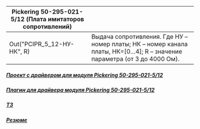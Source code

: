 | Pickering 50-295-021-5/12 (Плата имитаторов сопротивлений) |                                                                                                                          |
|------------------------------------------------------------|--------------------------------------------------------------------------------------------------------------------------|
| Out("PCIPR_5_12-НУ-НК", R)                                 | Выдача сопротивления. Где НУ – номер платы; НК – номер канала платы, НК=[0…4]; R – значение параметра (от 3 до 4000 Ом). |

##### [Проект с драйвером для модуля Pickering 50-295-021-5/12](https://github.com/lettt3t/MII_Lab_1/tree/main/50-295-021-512_driver "Проект с драйвером для модуля Pickering 50-295-021-5/12 используемый в ПДК Фрегат")
##### [Плагин для драйвера модуля Pickering 50-295-021-5/12 ](https://github.com/lettt3t/MII_Lab_1/tree/main/50-295-021-512_plugin "Плагин для драйвера модуля Pickering 50-295-021-5/12 ")
##### [ТЗ](https://github.com/lettt3t/MII_Lab_1/blob/main/%D0%A2%D0%97/%D0%A2%D0%97%20%D0%BD%D0%B0%20%D1%80%D0%B0%D0%B7%D1%80%D0%B0%D0%B1%D0%BE%D1%82%D0%BA%D1%83%20%D0%9F%D0%9E%20%D0%B4%D0%BB%D1%8F%2050-295-021-5_12.pdf "ТЗ")
##### [Резюме]( "Резюме")